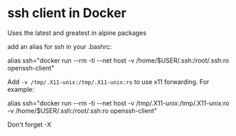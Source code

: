 # ssh client in Docker

Uses the latest and greatest in alpine packages

add an alias for ssh in your .bashrc:

alias ssh="docker run --rm -ti --net host -v /home/$USER/.ssh:/root/.ssh:ro openssh-client"

Add `-v /tmp/.X11-unix:/tmp/.X11-unix:ro` to use x11 forwarding. For example:

alias ssh="docker run --rm -ti --net host -v /tmp/.X11-unix:/tmp/.X11-unix:ro -v /home/$USER/.ssh:/root/.ssh:ro openssh-client"

Don't forget -X